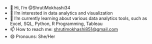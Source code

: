 - 👋 Hi, I’m @ShrutiMokhashi34
- 👀 I’m interested in data analytics and visualization
- 🌱 I’m currently learning about various data analytics tools, such as Excel, SQL, Python, R Programming, Tableau
- 📫 How to reach me: shrutimokhashi851@gmail.com
- 😄 Pronouns: She/Her

<!---
ShrutiMokhashi34/ShrutiMokhashi34 is a ✨ special ✨ repository because its `README.md` (this file) appears on your GitHub profile.
You can click the Preview link to take a look at your changes.
--->
